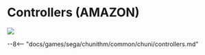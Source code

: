 # Controllers (AMAZON)
<img class="header-logo" src="/img/sega/chunithm/amazon/logo.webp">

--8<-- "docs/games/sega/chunithm/common/chuni/controllers.md"
